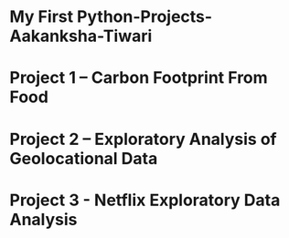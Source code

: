 # My First Python-Projects-Aakanksha-Tiwari
# Project 1 – Carbon Footprint From Food
# Project 2 – Exploratory Analysis of Geolocational Data
# Project 3 - Netflix Exploratory Data Analysis
